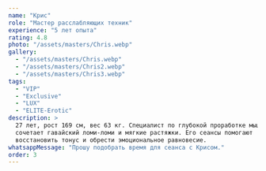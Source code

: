 ```yaml
---
name: "Крис"
role: "Мастер расслабляющих техник"
experience: "5 лет опыта"
rating: 4.8
photo: "/assets/masters/Chris.webp"
gallery:
  - "/assets/masters/Chris.webp"
  - "/assets/masters/Chris2.webp"
  - "/assets/masters/Chris3.webp"
tags:
  - "VIP"
  - "Exclusive"
  - "LUX"
  - "ELITE-Erotic"
description: >
  27 лет, рост 169 см, вес 63 кг. Специалист по глубокой проработке мышц, Крис
  сочетает гавайский ломи-ломи и мягкие растяжки. Его сеансы помогают
  восстановить тонус и обрести эмоциональное равновесие.
whatsappMessage: "Прошу подобрать время для сеанса с Крисом."
order: 3
---
```

